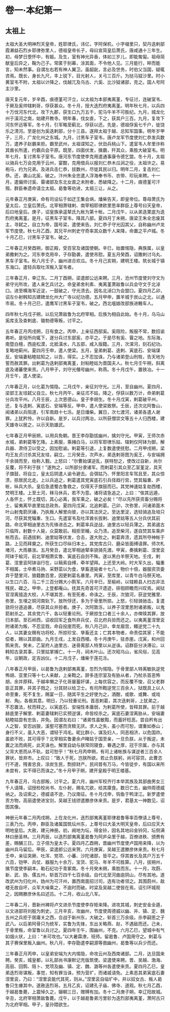 # 卷一·本纪第一

## 太祖上

太祖大圣大明神烈天皇帝，姓耶律氏，讳亿，字阿保机，小字啜里只，契丹迭剌部霞濑益石烈乡耶律弥里人，德祖皇帝长子，母曰宣简皇后萧氏，唐咸通十三年生。初，母梦日堕怀中，有娠。及生，室有神光异香，体如三岁儿，即能匍匐。祖母简献皇后异之，鞠为己子。常匿于别幕，涂其面，不令他人见。三月能行，晬而能言，知未然事。自谓左右若有神人翼卫。虽龆龀，言必及世务，时伯父当国，疑辄咨焉。既长，身长九尺，丰上锐下，目光射人，关弓三百斤。为挞马狘沙里。时小黄室韦不附，太祖以计降之，伐越兀及乌古、六奚、比沙狘诸部，克之。国人号阿主沙里。

唐天复元年，岁辛酉，痕德堇可汗立，以太祖为本部夷离堇，专征讨，连破室韦、于厥及奚帅辖剌哥，俘获甚众。冬十月，授大迭烈府夷离堇。明年秋七月，以兵四十万伐河东代北，攻下九郡，获生口九万五千，驼马牛羊不可胜纪。九月，城龙化州于潢河之南，始建开教寺。明年春，伐女直，下之，获其户三百。九月，复攻下河东怀远等军。冬十月，引军略至蓟北，俘获以还。先是，德祖俘奚七千户，徙饶乐之清河。至是创为奚迭剌部，分十三县。遂拜太祖于越、总知军国事。明年岁甲子，三月，广龙化州之东城。九月，讨黑车子室韦，唐卢龙军节度使刘仁恭发兵数万，遣养子赵霸来拒。霸至武州，太祖谍知之，伏劲兵桃山下。遣室韦人牟里诈称其酋长所遣，约霸兵会平原。既至，四面伏发，擒霸，歼其众，乘胜大破室韦。明年七月，复讨黑车子室韦。唐河东节度使李克用遣通事康令德乞盟。冬十月，太祖以骑兵七万会克用于云州，宴酣，克用借兵以报刘仁恭木瓜涧之役，太祖许之。易袍马，约为兄弟。及进兵击仁恭，拔数州，尽徙其民以归。明年二月，复击刘仁恭。还，袭山北奚，破之。汴州朱全忠遣人浮海奉书币、衣带、珍玩来聘。十一月，遣偏师讨奚、霫诸部及东北女直之未附者，悉破降之。十二月，痕德堇可汗殂，群臣奉遗命请立太祖。曷鲁等劝进，太祖三让，从之。

元年春正月庚寅，命有司设坛于如迂王集会埚，燔柴告天，即皇帝位。尊母萧氏为皇太后，立皇后萧氏。北宰相萧辖剌、南宰相耶律欧里思率群臣上尊号曰天皇帝，后曰地皇后。庚子，诏皇族承遥辇氏九帐为第十帐。二月戊午，以从弟迭栗底为迭烈府夷离堇。是月，征黑车子室韦，降其八部。夏四月丁未朔，唐梁王朱全忠废其主，寻弑之，自立为帝，国号梁，遣使来告。刘仁恭子守光囚其父，自称幽州卢龙军节度使。秋七月乙酉，其兄平州刺史守奇率其众数千人来降，命置之平卢城。冬十月乙巳，讨黑车子室韦，破之。

二年春正月癸酉朔，御正殿，受百官及诸国使朝。辛巳，始置惕隐，典族属，以皇弟撒剌为之。河东李克用卒，子存勖袭，遣使吊慰。夏五月癸酉，诏撒剌讨乌丸、黑车子室韦。秋八月壬子，幽州进合欢瓜。冬十月己亥朔，建明王楼。筑长城于镇东海口。遣轻兵取吐浑叛入室韦者。

三年春正月，幸辽东。二月丁酉朔，梁遣郎公远来聘。三月，沧州节度使刘守文为弟守光所攻，遣人来乞兵讨之。命皇弟舍利素、夷离堇萧敌鲁以兵会守文于北淖口。进至横海军近淀，一鼓破之，守光溃去。因名北淖口为会盟口。夏四月乙卯，诏左仆射韩知古建碑龙化州大广寺以纪功德。五月甲申，置羊城于炭山之北，以通市易。冬十月己巳，遣鹰军讨黑车子室韦，破之。西北嗢娘改部族进輓车人。

四年秋七月戊子朔，以后兄萧敌鲁为北府宰相。后族为相自此始。冬十月，乌马山奚库支及查剌底、锄勃德等叛，讨平之。

五年春正月丙戌朔，日有食之。丙申，上亲征西部奚。奚阻险，叛服不常，数招谕弗听。是役所向辄下，遂分兵讨东部奚，亦平之。于是尽有奚、霫之地。东际海，南暨白檀，西逾松漠，北抵潢水，凡五部，咸入版籍。三月，次滦河，刻石纪功。复略地蓟州。夏四月壬申，遣人使梁。五月，皇弟剌葛、迭剌、寅底石、安端谋反。安端妻粘睦姑知之，以告，得实。上不忍加诛，乃与诸弟登山刑牲，告天地为誓而赦其罪。出剌葛为迭剌部夷离堇，封粘睦姑为晋国夫人。秋七月壬午朔，斜离底及诸蕃使来贡。八月甲子，刘守光僭号幽州，称燕。冬十月戊午，置铁冶。十一月壬午，遣人使梁。

六年春正月，以化葛为惕隐。二月戊午，亲征刘守光。三月，至自幽州。夏四月，梁郢王友珪弑父自立。秋七月丙午，亲征朮不姑，降之，俘获以数万计，命弟剌葛分兵攻平州。八月壬辰，上次恩德山。皇子李胡生。冬十月戊寅，剌葛破平州，还，复与迭剌、寅底石、安端等反。甲申，遣人使梁致祭。壬辰，还次北阿鲁山，闻诸弟以兵阻道，引军南趋十七泺。是日燔柴。翼日，次七渡河，诸弟各遣人谢罪。上犹矜怜，许以自新。是岁，以兵讨两冶，以所获僧崇文等五十人归西楼，建天雄寺以居之，以示天助雄武。

七年春正月甲辰朔，以用兵免朝。晋王李存勖拔幽州，擒刘守光。甲寅，王师次赤水城，弟剌葛等乞降。上素服，乘赭白马，以将军耶律乐姑、辖剌仅阿钵为御，解兵器、肃侍卫以受之，因加慰谕。剌葛等引退，上复数遣使抚慰。二月甲戌朔，梁均王友贞讨杀其兄友珪，嗣立。三月癸丑，次芦水，弟迭剌哥图为奚王，与安端拥千余骑而至，绐称入觐。上怒曰：“尔曹始谋逆乱，朕特恕之，使改过自新，尚尔反覆，将不利于朕！”遂拘之，以所部分隶诸军。而剌葛引其众至乙室堇淀，具天子旗鼓，将自立，皇太后阴遣人谕令避去。会弭姑乃、怀里阳言车驾且至，其众惊溃，掠居民北走。上以兵追之，剌葛遣其党寅底石引兵径趋行宫，焚其辎重、庐帐，纵兵大杀。皇后急遣蜀古鲁救之，仅得天子旗鼓而已。其党神速姑复劫西楼，焚明王楼。上至土河，秣马休兵，若不为意。诸将请急追之，上曰：“俟其远遁，人各怀土，怀土既切，其心必离，我军乘之，破之必矣！”尽以先所获资畜分赐将士，留夷离毕直里姑总政务。夏四月戊寅，北追剌葛。己卯，次弥里，问诸弟面木叶山射鬼箭厌禳，乃执叛人解里向彼，亦以其法厌之。至达里淀，选轻骑追及培只河，尽获其党辎重、生口。先遣室韦及吐浑酋长拔剌、迪里姑等五人分兵伏其前路，命北宰相迪里古为先锋进击之。剌葛率兵逆战，迪里古以轻兵薄之。其弟遏古只临阵，射数十人毙，众莫敢前。相拒至晡，众乃溃。追至柴河，遂自焚其车乘庐帐而去。前遇拔剌、迪里姑等伏发，合击，遂大败之。剌葛奔溃，遗其所夺神帐于路，上见而拜奠之。所获生口尽纵归本土。其党库古只、磨朵皆面缚请罪。师次札堵河，大雨暴涨。五月癸丑，遣北宰相迪辇率骁骑先渡。甲寅，奏擒剌葛、涅里衮阿钵于榆河，前北宰相萧实鲁、寅底石自刭不殊。遂以黑白羊祭天地。壬戌，剌葛、涅里衮阿钵诣行在，以稿索自缚，牵羊望拜。上还至大岭。时大军久出，辎重不相属，士卒煮马驹、采野菜以为食，孳畜道毙者十七八，物价十倍，器服资货委弃于楚里河，狼籍数百里，因更剌葛名暴里。丙寅，至库里，以青牛白马祭天地。以生口六百、马二千三百分赐大小鹘军。六月辛巳，至榆岭，以辖赖县人扫古非法残民，磔之。甲申，上登都庵山。抚其先奇首可汗遗迹，徘徊顾瞻而兴叹焉。闻狱官涅离擅造大校，人不堪其苦，有至死者，命诛之。壬辰，次狼河，获逆党雅里、弥里，生埋之铜河南轨下。放所俘还，多为于骨里所掠。上怒，引轻骑驰击。复遣骁将分道追袭，尽获其众并掠者。庚子，次阿敦泺，以养子涅里思附诸弟叛，以鬼箭射杀之。其余党六千，各以轻重论刑。于厥掠生口者三十余人，亦俾赎其罪，放归本部。至石岭西，诏收回军乏食所弃兵仗，召北府兵验而还之。以夷离堇涅里衮附诸弟为叛，不忍显戮，命自投崖而死。秋八月己卯，幸龙眉宫，轘逆党二十九人，以其妻女赐有功将校，所掠珍宝、孳畜还主；亡其本物者，命责偿其家；不能偿者，赐以其部曲。九月壬戌，上发自西楼。冬十月庚午，驻赤崖。戊寅，和州回鹘来贡。癸未，乙室府人迪里古、迷骨离部人特里以从逆诛。诏群臣分决滞讼，以韩知古录其事，只里姑掌捕亡。十一月，祠木叶山。还次昭乌山，省风俗，见高年，议朝政，定吉凶仪。十二月戊子，燔柴于莲花泺。

八年春正月甲辰，以曷鲁为迭剌部夷离堇，忽烈为惕隐。于骨里部人特离敏执逆党怖胡、亚里只等十七人来献，上亲鞫之。辞多连宗室及有胁从者，乃杖杀首恶怖胡，余并原释。于越率懒之子化哥屡蓄奸谋，上每优容之，而反覆不悛，召父老群臣正其罪，并其子戮之，分其财以给卫士。有司所鞫逆党三百余人，狱既具上以人命至重，死不复生，赐宴一日，随其平生之好使为之，酒酣，或歌、或舞、或戏射、角，各极其意。明日，乃以轻重论刑。首恶剌葛，其次迭剌哥，上犹弟之，不忍置法，杖而释之。以寅底石、安端性本庸弱，为剌葛所使，皆释其罪。前于越赫底里子解里、剌葛妻辖剌已实预逆谋，命皆绞杀之。寅底石妻涅离胁从，安端妻粘睦姑尝有忠告，并免。因谓左右曰：“诸弟性虽敏黠，而蓄奸稔恶。尝自矜有出人之智，安忍凶狠，溪壑可塞而贪黩无厌。求人之失，虽小而可恕，谓重如泰山；身行不义，虽入大恶，谓轻于鸿毛。昵比群小，谋及妇人，同恶相济，以危国祚。虽欲不败，其可得乎？北宰相实鲁妻余卢睹姑于国至亲，一旦负朕，从于叛逆，未置之法而病死，此天诛也。解里自幼与朕常同寝食，眷遇之厚，冠于宗属，亦与其父背大恩而从不轨，兹可恕乎！”秋七月丙申朔，有司上诸帐族与谋逆者三百余人罪状，皆弃市。上叹曰：“致人于死，岂朕所欲。若止负朕躬，尚可容贷。此曹恣行不道，残害忠良，涂炭生民，剽掠财产。民间昔有万马，今皆徒步，有国以来所未尝有，实不得已而诛之。”冬十月甲子朔，建开皇殿于明王楼基。

九年春正月，乌古部叛，讨平之。夏六月，幽州军校齐行本举其族及其部曲男女三千人请降，诏授检校尚书、左仆射，赐名兀欲，给其廪食。数日亡去，幽帅周德威纳之。及诏索之，德威语不逊，乃议南征。冬十月戊申，钩鱼于鸭渌江。新罗遣使贡方物，高丽遣使进宝剑，吴越王钱镠遣滕彦休来贡。是岁，君基太一神数见，诏图其像。

神册元年春二月丙戌朔，上在龙化州，迭烈部夷离堇耶律曷鲁等率百僚请上尊号，三表乃允。丙申，群臣及诸属国筑坛州东，上尊号曰大圣大明天皇帝，后曰应天大明地皇后。大赦，建元神册。初，阙地为坛，得金铃，因名其地曰金铃冈，坛侧满林曰册圣林。三月丙辰，以迭烈部夷离堇曷鲁为阿庐朵里于越，百僚进秩、颁赉有差，赐酺三日。立子倍为皇太子。夏四月乙酉朔，晋幽州节度使卢国用来降，以为幽州兵马留后。甲辰，梁遣郎公远来贺。六月庚寅，吴越王遣滕彦休来贡。秋七月壬申，亲征突厥、吐浑、党项、小蕃、沙陀诸部，皆平之。俘其酋长及其户万五千六百，铠甲、兵仗、器服九十余万，宝货、驼马、年羊不可胜算。八月，拔朔州，擒节度使李嗣本。勒石纪功于青冢南。冬十月癸未朔，乘胜而东。十一月，攻蔚、新、武、妫、儒五州，斩首万四千七百余级。自代北至河曲逾阴山，尽有其地。遂改武州为归化州，妫州为可汗州，置西南面招讨司，选有功者领之。其围蔚州，敌楼无故自坏，众军大噪乘之，不逾时而破。时梁及吴越二使皆在焉，诏引环城观之，因赐滕彦休名曰述吕。十二月，收山北八军。

二年春二月，晋新州裨将卢文进杀节度使李存矩来降。进攻其城，刺史安金全遁，以文进部将刘殷为刺史。三月辛亥，攻幽州，节度使周德威以幽、并、镇、定、魏五州之兵拒于居庸关之西，合战于新州东，大破之，斩首三万余级。杀李嗣恩之子武八。以后弟阿骨只为统军，实鲁为先锋，东出关略燕、赵，不遇敌而还。己未，于骨里叛，命室鲁以兵讨之。夏四年壬午，围幽州，不克。六月乙巳，望城中有气如烟火状，上曰：“未可攻也。”以大暑霖潦，班师。留曷鲁、卢国用守之。剌葛与其子赛保里叛入幽州。秋八月，李存勖遣李嗣源等救幽州，曷鲁等以兵少而还。

三年春正月丙申，以皇弟安端为大内惕隐，命攻云州及西南诸部。二月，达旦国来聘。癸亥，城皇都，以礼部尚书康默记充版筑使。梁遣使来聘。晋、吴越、渤海、高丽、回鹘、阻卜、党项及幽、镇、定、魏、潞等州各遣使来贡。夏四月乙巳，皇弟迭烈哥谋叛，事觉，知有罪当诛，预为营圹，而诸戚请免。上素恶其弟寅底石妻涅里衮，乃曰：“涅里衮能代其死，则从。”涅里衮自缢圹中，并以奴女古、叛人曷鲁只生瘗其中。遂赦迭烈哥。五月乙亥，诏建孔子庙、佛寺、道观。秋七月乙酉，于越曷鲁薨，上震悼久之，辍朝三日，赠赙有加。冬十二月庚子朔，幸辽阳故城。辛丑，北府宰相萧敌鲁薨。戊午，以于越曷鲁弟污里轸为迭烈部夷离堇，萧阿古只为北府宰相。甲子，皇孙隈欲生。
